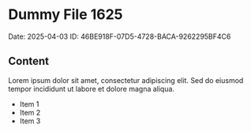 # Dummy File 1625

Date: 2025-04-03
ID: 46BE918F-07D5-4728-BACA-9262295BF4C6

## Content

Lorem ipsum dolor sit amet, consectetur adipiscing elit.
Sed do eiusmod tempor incididunt ut labore et dolore magna aliqua.

* Item 1
* Item 2
* Item 3
